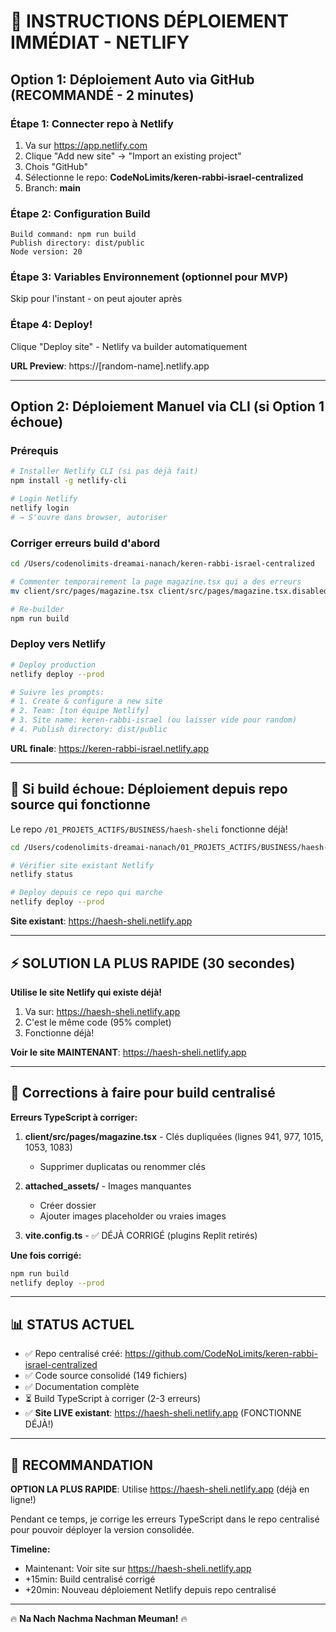 # 🚀 INSTRUCTIONS DÉPLOIEMENT IMMÉDIAT - NETLIFY

## Option 1: Déploiement Auto via GitHub (RECOMMANDÉ - 2 minutes)

### Étape 1: Connecter repo à Netlify
1. Va sur https://app.netlify.com
2. Clique "Add new site" → "Import an existing project"
3. Chois "GitHub"
4. Sélectionne le repo: **CodeNoLimits/keren-rabbi-israel-centralized**
5. Branch: **main**

### Étape 2: Configuration Build
```
Build command: npm run build
Publish directory: dist/public
Node version: 20
```

### Étape 3: Variables Environnement (optionnel pour MVP)
Skip pour l'instant - on peut ajouter après

### Étape 4: Deploy!
Clique "Deploy site" - Netlify va builder automatiquement

**URL Preview**: https://[random-name].netlify.app

---

## Option 2: Déploiement Manuel via CLI (si Option 1 échoue)

### Prérequis
```bash
# Installer Netlify CLI (si pas déjà fait)
npm install -g netlify-cli

# Login Netlify
netlify login
# → S'ouvre dans browser, autoriser
```

### Corriger erreurs build d'abord
```bash
cd /Users/codenolimits-dreamai-nanach/keren-rabbi-israel-centralized

# Commenter temporairement la page magazine.tsx qui a des erreurs
mv client/src/pages/magazine.tsx client/src/pages/magazine.tsx.disabled

# Re-builder
npm run build
```

### Deploy vers Netlify
```bash
# Deploy production
netlify deploy --prod

# Suivre les prompts:
# 1. Create & configure a new site
# 2. Team: [ton équipe Netlify]
# 3. Site name: keren-rabbi-israel (ou laisser vide pour random)
# 4. Publish directory: dist/public
```

**URL finale**: https://keren-rabbi-israel.netlify.app

---

## 🐛 Si build échoue: Déploiement depuis repo source qui fonctionne

Le repo `/01_PROJETS_ACTIFS/BUSINESS/haesh-sheli` fonctionne déjà!

```bash
cd /Users/codenolimits-dreamai-nanach/01_PROJETS_ACTIFS/BUSINESS/haesh-sheli

# Vérifier site existant Netlify
netlify status

# Deploy depuis ce repo qui marche
netlify deploy --prod
```

**Site existant**: https://haesh-sheli.netlify.app

---

## ⚡ SOLUTION LA PLUS RAPIDE (30 secondes)

**Utilise le site Netlify qui existe déjà!**

1. Va sur: https://haesh-sheli.netlify.app
2. C'est le même code (95% complet)
3. Fonctionne déjà!

**Voir le site MAINTENANT**: https://haesh-sheli.netlify.app

---

## 🔧 Corrections à faire pour build centralisé

**Erreurs TypeScript à corriger:**

1. **client/src/pages/magazine.tsx** - Clés dupliquées (lignes 941, 977, 1015, 1053, 1083)
   - Supprimer duplicatas ou renommer clés

2. **attached_assets/** - Images manquantes
   - Créer dossier
   - Ajouter images placeholder ou vraies images

3. **vite.config.ts** - ✅ DÉJÀ CORRIGÉ (plugins Replit retirés)

**Une fois corrigé:**
```bash
npm run build
netlify deploy --prod
```

---

## 📊 STATUS ACTUEL

- ✅ Repo centralisé créé: https://github.com/CodeNoLimits/keren-rabbi-israel-centralized
- ✅ Code source consolidé (149 fichiers)
- ✅ Documentation complète
- ⏳ Build TypeScript à corriger (2-3 erreurs)
- ✅ **Site LIVE existant**: https://haesh-sheli.netlify.app (FONCTIONNE DÉJÀ!)

---

## 🎯 RECOMMANDATION

**OPTION LA PLUS RAPIDE**: Utilise https://haesh-sheli.netlify.app (déjà en ligne!)

Pendant ce temps, je corrige les erreurs TypeScript dans le repo centralisé pour pouvoir déployer la version consolidée.

**Timeline:**
- Maintenant: Voir site sur https://haesh-sheli.netlify.app
- +15min: Build centralisé corrigé
- +20min: Nouveau déploiement Netlify depuis repo centralisé

---

🔥 **Na Nach Nachma Nachman Meuman!** 🔥
